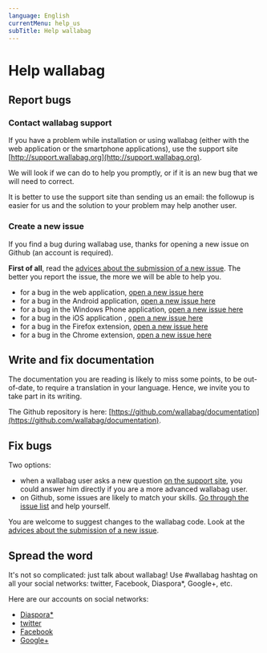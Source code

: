 ```yaml
---
language: English
currentMenu: help_us
subTitle: Help wallabag
---
```


# Help wallabag
## Report bugs
### Contact wallabag support

If you have a problem while installation or using wallabag (either with the web application or the smartphone applications), use the support site [http://support.wallabag.org](http://support.wallabag.org).

We will look if we can do to help you promptly, or if it is an new bug that we will need to correct.

It is better to use the support site than sending us an email: the followup is easier for us and the solution to your problem may help another user.

### Create a new issue

If you find a bug during wallabag use, thanks for opening a new issue on Github (an account is required).

**First of all**, read the [advices about the submission of a new issue](https://github.com/wallabag/wallabag/blob/master/CONTRIBUTING.md). The better you report the issue, the more we will be able to help you.

* for a bug in the web application, [open a new issue here](https://github.com/wallabag/wallabag/issues/new)
* for a bug in the Android application, [open a new issue here](https://github.com/wallabag/android-app/issues/new)
* for a bug in the Windows Phone application, [open a new issue here](https://github.com/wallabag/windowsphone-app)
* for a bug in the iOS application , [open a new issue here](https://github.com/wallabag/ios-app/issues/new)
* for a bug in the Firefox extension, [open a new issue here](https://github.com/wallabag/firefox-ext/issues/new)
* for a bug in the Chrome extension, [open a new issue here](https://github.com/wallabag/chrome-ext/issues/new)

## Write and fix documentation

The documentation you are reading is likely to miss some points, to be out-of-date, to require a translation in your language. Hence, we invite you to take part in its writing.

The Github repository is here: [https://github.com/wallabag/documentation](https://github.com/wallabag/documentation).

## Fix bugs

Two options:

* when a wallabag user asks a new question [on the support site](http://support.wallabag.org), you could answer him directly if you are a more advanced wallabag user.
* on Github, some issues are likely to match your skills. [Go through the issue list](https://github.com/wallabag/wallabag/issues) and help yourself.

You are welcome to suggest changes to the wallabag code. Look at the [advices about the submission of a new issue](https://github.com/wallabag/wallabag/blob/master/CONTRIBUTING.md).


## Spread the word

It's not so complicated: just talk about wallabag! Use #wallabag hashtag on all your social networks: twitter, Facebook, Diaspora*, Google+, etc.

Here are our accounts on social networks:

* [Diaspora*](https://framasphere.org/people/2335ff202f920132196e2a0000053625)
* [twitter](https:/twitter.com/wallabagapp)
* [Facebook](https://www.facebook.com/wallabag)
* [Google+](https://plus.google.com/+WallabagOrg/)
